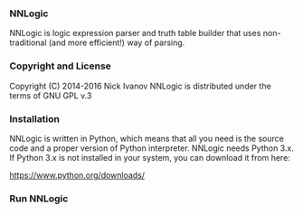 ### NNLogic
NNLogic is logic expression parser and truth table builder that uses non-traditional (and more efficient!) way of parsing.


### Copyright and License
Copyright (C) 2014-2016 Nick Ivanov
NNLogic is distributed under the terms of GNU GPL v.3

### Installation
NNLogic is written in Python, which means that all you need is the source code and a proper version of Python interpreter. NNLogic needs Python 3.x. If Python 3.x is not installed in your system, you can download it from here:

https://www.python.org/downloads/

### Run NNLogic

